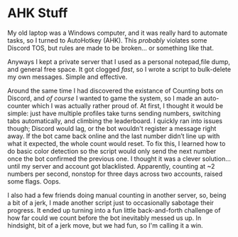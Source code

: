 # AHK Stuff
My old laptop was a Windows computer, and it was really hard to automate tasks, so I turned to AutoHotkey (AHK). This *probably* violates some Discord TOS, but rules are made to be broken... or something like that. 

Anyways I kept a private server that I used as a personal notepad,file dump, and general free space. It got clogged *fast*, so I wrote a script to bulk-delete my own messages. Simple and effective.

Around the same time I had discovered the existance of Counting bots on Discord, and *of course* I wanted to game the system, so I made an auto-counter which I was actually rather proud of. At first, I thought it would be simple: just have multiple profiles take turns sending numbers, switching tabs automatically, and climbing the leaderboard. I quickly ran into issues though; Discord would lag, or the bot wouldn't register a message right away. If the bot came back online and the last number didn’t line up with what it expected, the whole count would reset. 
To fix this, I learned how to do basic color detection so the script would only send the next number once the bot confirmed the previous one. I thought it was a clever solution… until my server and account got blacklisted. Apparently, counting at ~2 numbers per second, nonstop for three days across two accounts, raised some flags. Oops.

I also had a few friends doing manual counting in another server, so, being a bit of a jerk, I made another script just to occasionally sabotage their progress. It ended up turning into a fun little back-and-forth challenge of how far could we count before the bot inevitably messed us up. In hindsight, bit of a jerk move, but we had fun, so I'm calling it a win.